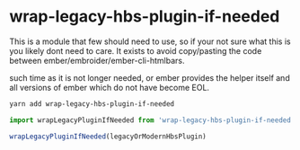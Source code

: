 # wrap-legacy-hbs-plugin-if-needed

This is a module that few should need to use, so if your not sure what this is
you likely dont need to care. It exists to avoid copy/pasting the code between
ember/embroider/ember-cli-htmlbars.

such time as it is not longer needed, or ember provides the helper itself and
all versions of ember which do not have become EOL.

```sh
yarn add wrap-legacy-hbs-plugin-if-needed
```

```js
import wrapLegacyPluginIfNeeded from 'wrap-legacy-hbs-plugin-if-needed';

wrapLegacyPluginIfNeeded(legacyOrModernHbsPlugin)
```
